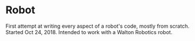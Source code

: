 # Robot
First attempt at writing every aspect of a robot's code, mostly from scratch. Started Oct 24, 2018. Intended to work with a Walton Robotics robot.
